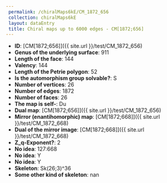 ```yaml
--- 
 permalink: /chiralMaps6kE/CM_1872_656 
 collection: chiralMaps6kE
 layout: dataEntry
 title: Chiral maps up to 6000 edges - CM[1872;656]
---
```


- **ID**: [CM[1872;656]]({{ site.url }}/test/CM_1872_656)
- **Genus of the underlying surface**: 911
- **Length of the face**: 144
- **Valency**: 144
- **Length of the Petrie polygon**: 52
- **Is the automorphism group solvable?**: S
- **Number of vertices**: 26
- **Number of edges**: 1872
- **Number of faces**: 26
- **The map is self-**: Du
- **Dual map**: [CM[1872;656]]({{ site.url }}/test/CM_1872_656)
- **Mirror (enantihomorphic) map**: [CM[1872;668]]({{ site.url }}/test/CM_1872_668)
- **Dual of the mirror image**: [CM[1872;668]]({{ site.url }}/test/CM_1872_668)
- **Z_q-Exponent?**: 2
- **No idea**:  127:668
- **No idea**: Y
- **No idea**: Y
- **Skeleton**: Sk(26;3)^36
- **Some other kind of skeleton**: nan

